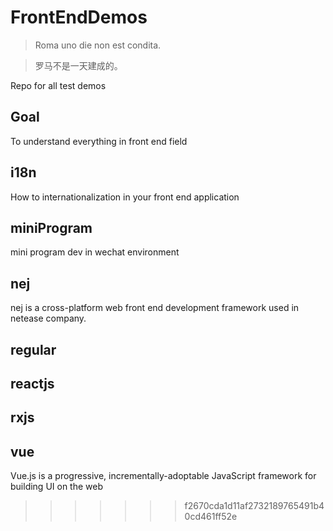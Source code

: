 # FrontEndDemos

> Roma uno die non est condita.

> 罗马不是一天建成的。

Repo for all test demos

## Goal

To understand everything in front end field

## i18n

How to internationalization in your front end application

## miniProgram

mini program dev in wechat environment

## nej

nej is a cross-platform web front end development framework
used in netease company.

## regular

## reactjs

## rxjs

## vue

Vue.js is a progressive, incrementally-adoptable JavaScript framework for building UI on the web
>>>>>>> f2670cda1d11af2732189765491b40cd461ff52e
